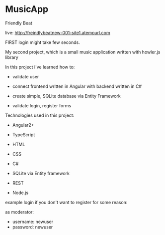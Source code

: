 # MusicApp

Friendly Beat

live: http://freindlybeatnew-001-site1.atempurl.com

FIRST login might take few seconds.

My second project, which is a small music application written with howler.js library

In this project i've learned how to:

- validate user

- connect frontend written in Angular with backend written in C#

- create simple, SQLite database via Entity Framework

- validate login, register forms


Technologies used in this project:

- Angular2+
 
- TypeScript

- HTML

- CSS

- C#

- SQLite via Entity framework

- REST

- Node.js

example login if you don't want to register for some reason:

as moderator:
- username: newuser
- password: newuser
